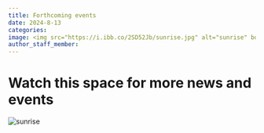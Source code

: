 ```yaml
---
title: Forthcoming events
date: 2024-8-13
categories:
image: <img src="https://i.ibb.co/2SD52Jb/sunrise.jpg" alt="sunrise" border="0">
author_staff_member:
---
```


<h1>Watch this space for more news and events </h1>

<img src="https://i.ibb.co/2SD52Jb/sunrise.jpg" alt="sunrise" border="0">